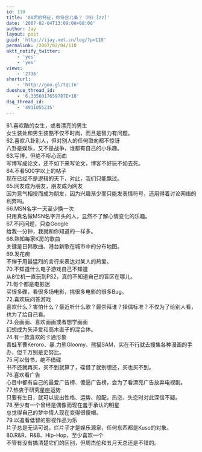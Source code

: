 ```yaml
---
id: 110
title: '80后的特征，你符合几条？（四）[zz]'
date: '2007-02-04T13:09:00+08:00'
author: Jay
layout: post
guid: 'http://ijay.net.cn/log/?p=110'
permalink: /2007/02/04/110
aktt_notify_twitter:
    - 'yes'
    - 'yes'
views:
    - '2736'
shorturl:
    - 'http://goo.gl/tqLIn'
duoshuo_thread_id:
    - '6.3356017659787E+18'
dsq_thread_id:
    - '4911055235'
---
```


61.喜欢酷的女生，或者漂亮的男生
<br />女生装处和男生装酷不仅不时尚，而且是智力有问题。
<br />62.喜欢八卦别人，但对别人的任何取向都不惊讶<br /> 八卦是娱乐，又不是战争，谁都有自己的小乐趣。
<br />63.写博，但绝不呕心沥血
<br />写博写成论文，还不如下来写论文，博客不好玩不如去死。 <br />64.不看500字以上的帖子<br />现在已经不是逻辑的天下，对此，我们只能飘过。<br />65.网友成为朋友，朋友成为网友<br /> 因为意气相投而成为朋友，因为兴趣渐少而只能发表情符号，还用得着讨论网络的利弊吗。
<br />66.MSN名字一天至少换一次<br /> 只用真名做MSN名字开头的人，显然不了解心情变化的乐趣。
<br />67.不问问题，只查Google<br /> 给我一分钟，我就和你知道的一样多。
<br />68.熟知每家K房的歌曲<br /> 关键是日韩歌曲、港台新歌在城市中的分布地图。
<br />69.发花痴
<br />不惮于用最猛烈的言行来表达对某人的热爱。<br />70.不知道什么电子游戏自己不知道<br /> 从8位机一直玩到PS2，真的不知道自己的盲区在哪儿。
<br />71.每个都是电影迷<br /> 买很多碟，看很多场电影，挑很多电影的很多Bug。
<br />72.喜欢玩问答游戏<br /> 喜欢什么？害怕什么？最近听什么歌？最崇拜谁？择偶标准？不仅为了给别人看，也为了给自己看。
<br />73.会画画、喜欢画画或者想学画画<br /> 幻想成为矢泽爱和高木直子的混合体。
<br />74.有一款喜欢的卡通形象<br /> 青蛙军曹Keroro、暴.力熊Gloomy、熊猫SAM，实在不行就去搜集各种漫画的手办，但千万别是史努比。
<br />75.可以借书，绝不借碟<br /> 书不还就再买，买不到就算了，碟借了就别想还，买也买不到。
<br />76.喜欢看广告
<br />心目中都有自己的最爱广告榜、傻逼广告榜，会为了看漂亮广告放弃电视剧。
<br />77.热衷于研究星座运势<br /> 只要有生日，就可以说出性格、运势、般配，热恋、失恋时对此深信不疑。
<br />78.至少有一个曾经是偶像而现在羞于承认的明星<br /> 总觉得自己的梦中情人现在变得很傻帽。
<br />79.以追看低智的影视作品为乐<br />片子总是无话可说，烂片子才是娱乐源泉，任何东西都是Kuso的对象。
<br />80.R&amp;R、R&amp;B、Hip-Hop，至少喜欢一个<br /> 不管有没有搞清楚它们的区别，但周杰伦和五月天总还是不错的。
